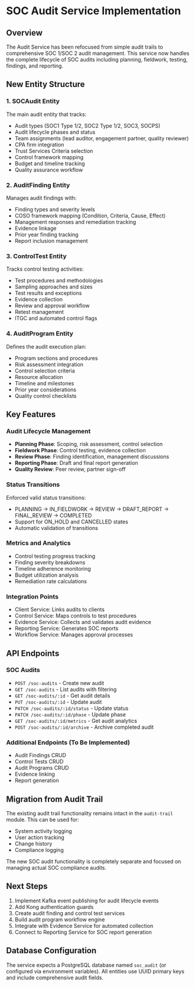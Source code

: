 # SOC Audit Service Implementation

## Overview
The Audit Service has been refocused from simple audit trails to comprehensive SOC 1/SOC 2 audit management. This service now handles the complete lifecycle of SOC audits including planning, fieldwork, testing, findings, and reporting.

## New Entity Structure

### 1. SOCAudit Entity
The main audit entity that tracks:
- Audit types (SOC1 Type 1/2, SOC2 Type 1/2, SOC3, SOCPS)
- Audit lifecycle phases and status
- Team assignments (lead auditor, engagement partner, quality reviewer)
- CPA firm integration
- Trust Services Criteria selection
- Control framework mapping
- Budget and timeline tracking
- Quality assurance workflow

### 2. AuditFinding Entity
Manages audit findings with:
- Finding types and severity levels
- COSO framework mapping (Condition, Criteria, Cause, Effect)
- Management responses and remediation tracking
- Evidence linkage
- Prior year finding tracking
- Report inclusion management

### 3. ControlTest Entity
Tracks control testing activities:
- Test procedures and methodologies
- Sampling approaches and sizes
- Test results and exceptions
- Evidence collection
- Review and approval workflow
- Retest management
- ITGC and automated control flags

### 4. AuditProgram Entity
Defines the audit execution plan:
- Program sections and procedures
- Risk assessment integration
- Control selection criteria
- Resource allocation
- Timeline and milestones
- Prior year considerations
- Quality control checklists

## Key Features

### Audit Lifecycle Management
- **Planning Phase**: Scoping, risk assessment, control selection
- **Fieldwork Phase**: Control testing, evidence collection
- **Review Phase**: Finding identification, management discussions
- **Reporting Phase**: Draft and final report generation
- **Quality Review**: Peer review, partner sign-off

### Status Transitions
Enforced valid status transitions:
- PLANNING → IN_FIELDWORK → REVIEW → DRAFT_REPORT → FINAL_REVIEW → COMPLETED
- Support for ON_HOLD and CANCELLED states
- Automatic validation of transitions

### Metrics and Analytics
- Control testing progress tracking
- Finding severity breakdowns
- Timeline adherence monitoring
- Budget utilization analysis
- Remediation rate calculations

### Integration Points
- Client Service: Links audits to clients
- Control Service: Maps controls to test procedures
- Evidence Service: Collects and validates audit evidence
- Reporting Service: Generates SOC reports
- Workflow Service: Manages approval processes

## API Endpoints

### SOC Audits
- `POST /soc-audits` - Create new audit
- `GET /soc-audits` - List audits with filtering
- `GET /soc-audits/:id` - Get audit details
- `PUT /soc-audits/:id` - Update audit
- `PATCH /soc-audits/:id/status` - Update status
- `PATCH /soc-audits/:id/phase` - Update phase
- `GET /soc-audits/:id/metrics` - Get audit analytics
- `POST /soc-audits/:id/archive` - Archive completed audit

### Additional Endpoints (To Be Implemented)
- Audit Findings CRUD
- Control Tests CRUD
- Audit Programs CRUD
- Evidence linking
- Report generation

## Migration from Audit Trail
The existing audit trail functionality remains intact in the `audit-trail` module. This can be used for:
- System activity logging
- User action tracking
- Change history
- Compliance logging

The new SOC audit functionality is completely separate and focused on managing actual SOC compliance audits.

## Next Steps
1. Implement Kafka event publishing for audit lifecycle events
2. Add Kong authentication guards
3. Create audit finding and control test services
4. Build audit program workflow engine
5. Integrate with Evidence Service for automated collection
6. Connect to Reporting Service for SOC report generation

## Database Configuration
The service expects a PostgreSQL database named `soc_audit` (or configured via environment variables). All entities use UUID primary keys and include comprehensive audit fields.